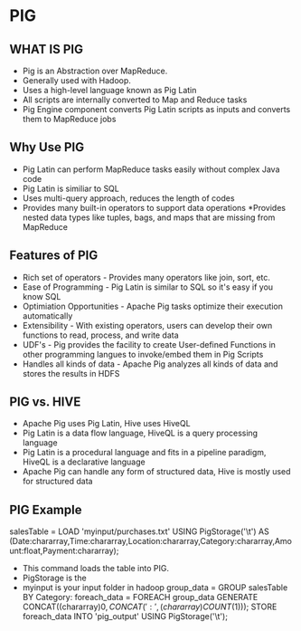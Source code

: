 # PIG


## WHAT IS PIG
* Pig is an Abstraction over MapReduce.
* Generally used with Hadoop.
* Uses a high-level language known as Pig Latin
* All scripts are internally converted to Map and Reduce tasks
* Pig Engine component converts Pig Latin scripts as inputs and converts them to MapReduce jobs
## Why Use PIG
* Pig Latin can perform MapReduce tasks easily without complex Java code
* Pig Latin is similiar to SQL
* Uses multi-query approach, reduces the length of codes
* Provides many built-in operators to support data operations
*Provides nested data types like tuples, bags, and maps that are missing from MapReduce
## Features of PIG
* Rich set of operators - Provides many operators like join, sort, etc.
* Ease of Programming - Pig Latin is similar to SQL so it's easy if you know SQL
* Optimiation Opportunities - Apache Pig tasks optimize their execution automatically
* Extensibility - With existing operators, users can develop their own functions to read, process, and write data
* UDF's - Pig provides the facility to create User-defined Functions in other programming langues to invoke/embed them in Pig Scripts
* Handles all kinds of data - Apache Pig analyzes all kinds of data and stores the results in HDFS
## PIG vs. HIVE
* Apache Pig uses Pig Latin, Hive uses HiveQL
* Pig Latin is a data flow language, HiveQL is a query processing language
* Pig Latin is a procedural language and fits in a pipeline paradigm, HiveQL is a declarative language
* Apache Pig can handle any form of structured data, Hive is mostly used for structured data
## PIG Example
salesTable = LOAD 'myinput/purchases.txt' USING PigStorage('\t') AS (Date:chararray,Time:chararray,Location:chararray,Category:chararray,Amount:float,Payment:chararray);
- This command loads the table into PIG.
- PigStorage is the 
- myinput is your input folder in hadoop
group_data = GROUP salesTable BY Category:
foreach_data = FOREACH group_data GENERATE CONCAT((chararray)$0,CONCAT(':',(chararray)COUNT($1)));
STORE foreach_data INTO 'pig_output' USING PigStorage('\t');
